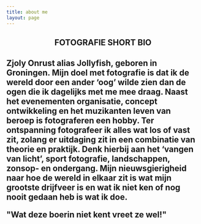 ```yaml
---
title: about me
layout: page
---
```


<h2 style="text-align: center;"> FOTOGRAFIE SHORT BIO <h2>

<p>
Zjoly Onrust alias Jollyfish, geboren in Groningen. Mijn doel met fotografie is dat ik de wereld door een ander ‘oog’ wilde zien dan de ogen die ik dagelijks met me mee draag. Naast het evenementen organisatie, concept ontwikkeling en het muzikanten leven van beroep is fotograferen een hobby. Ter ontspanning fotografeer ik alles wat los of vast zit, zolang er uitdaging zit in een combinatie van theorie en praktijk. Denk hierbij aan het ‘vangen van licht’, sport fotografie, landschappen, zonsop- en ondergang. Mijn nieuwsgierigheid naar hoe de wereld in elkaar zit is wat mijn grootste drijfveer is en wat ik niet ken of nog nooit gedaan heb is wat ik doe.
</p>

<p>
  "Wat deze boerin niet kent vreet ze wel!"
</p> 
